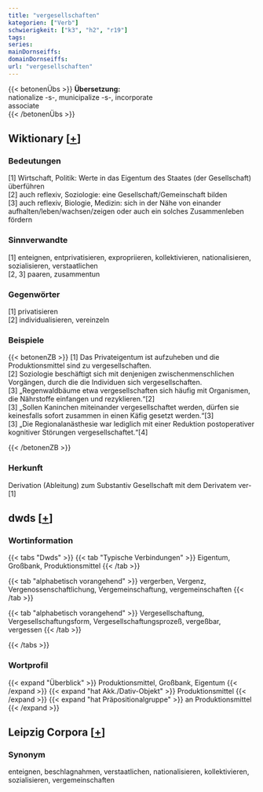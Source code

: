 ```yaml
---
title: "vergesellschaften"
kategorien: ["Verb"]
schwierigkeit: ["k3", "h2", "r19"]
tags:
series:
mainDornseiffs:
domainDornseiffs:
url: "vergesellschaften"
---
```


{{< betonenÜbs >}}
**Übersetzung:**  
nationalize -s-, municipalize -s-, incorporate  
associate  
{{< /betonenÜbs >}}

## Wiktionary [[+](https://de.wiktionary.org/wiki/vergesellschaften)]

### Bedeutungen
[1] Wirtschaft, Politik: Werte in das Eigentum des Staates (der Gesellschaft) überführen  
[2] auch reflexiv, Soziologie: eine Gesellschaft/Gemeinschaft bilden  
[3] auch reflexiv, Biologie, Medizin: sich in der Nähe von einander aufhalten/leben/wachsen/zeigen oder auch ein solches Zusammenleben fördern  

### Sinnverwandte
[1] enteignen, entprivatisieren, expropriieren, kollektivieren, nationalisieren, sozialisieren, verstaatlichen  
[2, 3] paaren, zusammentun  

### Gegenwörter
[1] privatisieren  
[2] individualisieren, vereinzeln  

### Beispiele
{{< betonenZB >}}
[1] Das Privateigentum ist aufzuheben und die Produktionsmittel sind zu vergesellschaften.  
[2] Soziologie beschäftigt sich mit denjenigen zwischenmenschlichen Vorgängen, durch die die Individuen sich vergesellschaften.  
[3] „Regenwaldbäume etwa vergesellschaften sich häufig mit Organismen, die Nährstoffe einfangen und rezyklieren.“[2]  
[3] „Sollen Kaninchen miteinander vergesellschaftet werden, dürfen sie keinesfalls sofort zusammen in einen Käfig gesetzt werden.“[3]  
[3] „Die Regionalanästhesie war lediglich mit einer Reduktion postoperativer kognitiver Störungen vergesellschaftet.“[4]  

{{< /betonenZB >}}
### Herkunft
Derivation (Ableitung) zum Substantiv Gesellschaft mit dem Derivatem ver-[1]  



## dwds [[+](https://www.dwds.de/wb/vergesellschaften)]

### Wortinformation
{{< tabs "Dwds" >}}
{{< tab "Typische Verbindungen" >}}
Eigentum, Großbank, Produktionsmittel
{{< /tab >}}

{{< tab "alphabetisch vorangehend" >}}
vergerben, Vergenz, Vergenossenschaftlichung, Vergemeinschaftung, vergemeinschaften
{{< /tab >}}

{{< tab "alphabetisch vorangehend" >}}
Vergesellschaftung, Vergesellschaftungsform, Vergesellschaftungsprozeß, vergeßbar, vergessen
{{< /tab >}}

{{< /tabs >}}

### Wortprofil
{{< expand "Überblick" >}} Produktionsmittel, Großbank, Eigentum {{< /expand >}}
{{< expand "hat Akk./Dativ-Objekt" >}} Produktionsmittel {{< /expand >}}
{{< expand "hat Präpositionalgruppe" >}} an Produktionsmittel {{< /expand >}}

## Leipzig Corpora [[+](https://corpora.uni-leipzig.de/en/res?word=vergesellschaften&corpusId=deu_newscrawl-public_2018)]


### Synonym
enteignen, beschlagnahmen, verstaatlichen, nationalisieren, kollektivieren, sozialisieren, vergemeinschaften

